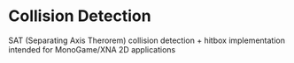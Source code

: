 # Collision Detection

SAT (Separating Axis Therorem) collision detection + hitbox implementation intended for MonoGame/XNA 2D applications
